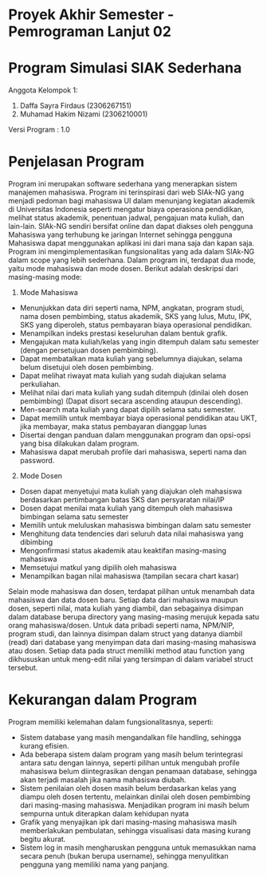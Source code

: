 # Proyek Akhir Semester - Pemrograman Lanjut 02
# Program Simulasi SIAK Sederhana

Anggota Kelompok 1:

1. Daffa Sayra Firdaus (2306267151)
2. Muhamad Hakim Nizami (2306210001)

Versi Program : 1.0

# Penjelasan Program

Program ini merupakan software sederhana yang menerapkan sistem manajemen mahasiswa. Program ini terinspirasi dari web SIAk-NG yang menjadi pedoman bagi mahasiswa UI dalam menunjang kegiatan akademik di Universitas Indonesia seperti mengatur biaya operasiona pendidikan, melihat status akademik, penentuan jadwal, pengajuan mata kuliah, dan lain-lain. SIAk-NG sendiri bersifat online dan dapat diakses oleh pengguna Mahasiswa yang terhubung ke jaringan Internet sehingga pengguna Mahasiswa dapat menggunakan aplikasi ini dari mana saja dan kapan saja. Program ini mengimplementasikan fungsionalitas yang ada dalam SIAk-NG dalam scope yang lebih sederhana. Dalam program ini, terdapat dua mode, yaitu mode mahasiswa dan mode dosen. Berikut adalah deskripsi dari masing-masing mode:

1. Mode Mahasiswa

- Menunjukkan data diri seperti nama, NPM, angkatan, program studi, nama dosen pembimbing, status akademik, SKS yang lulus, Mutu, IPK, SKS yang diperoleh, status pembayaran biaya operasional pendidikan.
- Menampilkan indeks prestasi keseluruhan dalam bentuk grafik.
- Mengajukan mata kuliah/kelas yang ingin ditempuh dalam satu semester (dengan persetujuan dosen pembimbing).
- Dapat membatalkan mata kuliah yang sebelumnya diajukan, selama belum disetujui oleh dosen pembimbing.
- Dapat melihat riwayat mata kuliah yang sudah diajukan selama perkuliahan.
- Melihat nilai dari mata kuliah yang sudah ditempuh (dinilai oleh dosen pembimbing) (Dapat disort secara ascending ataupun descending).
- Men-search mata kuliah yang dapat dipilih selama satu semester.
- Dapat memilih untuk membayar biaya operasional pendidikan atau UKT, jika membayar, maka status pembayaran dianggap lunas
- Disertai dengan panduan dalam menggunakan program dan opsi-opsi yang bisa dilakukan dalam program.
- Mahasiswa dapat merubah profile dari mahasiswa, seperti nama dan password.

2. Mode Dosen

- Dosen dapat menyetujui mata kuliah yang diajukan oleh mahasiswa berdasarkan pertimbangan batas SKS dan persyaratan nilai/IP
- Dosen dapat menilai mata kuliah yang ditempuh oleh mahasiswa bimbingan selama satu semester
- Memilih untuk meluluskan mahasiswa bimbingan dalam satu semester
- Menghitung data tendencies dari seluruh data nilai mahasiswa yang dibimbing
- Mengonfirmasi status akademik atau keaktifan masing-masing mahasiswa
- Memsetujui matkul yang dipilih oleh mahasiswa
- Menampilkan bagan nilai mahasiswa (tampilan secara chart kasar)

Selain mode mahasiswa dan dosen, terdapat pilihan untuk menambah data mahasiswa dan data dosen baru. Setiap data dari mahasiswa maupun dosen, seperti nilai, mata kuliah yang diambil, dan sebagainya disimpan dalam database berupa directory yang masing-masing merujuk kepada satu orang mahasiswa/dosen. Untuk data pribadi seperti nama, NPM/NIP, program studi, dan lainnya disimpan dalam struct yang datanya diambil (read) dari database yang menyimpan data dari masing-masing mahasiswa atau dosen. Setiap data pada struct memiliki method atau function yang dikhususkan untuk meng-edit nilai yang tersimpan di dalam variabel struct tersebut.

# Kekurangan dalam Program

Program memiliki kelemahan dalam fungsionalitasnya, seperti:

- Sistem database yang masih mengandalkan file handling, sehingga kurang efisien.
- Ada beberapa sistem dalam program yang masih belum terintegrasi antara satu dengan lainnya, seperti pilihan untuk mengubah profile mahasiswa belum diintegrasikan dengan penamaan database, sehingga akan terjadi masalah jika nama mahasiswa diubah.
- Sistem penilaian oleh dosen masih belum berdasarkan kelas yang diampu oleh dosen tertentu, melainkan dinilai oleh dosen pembimbing dari masing-masing mahasiswa. Menjadikan program ini masih belum sempurna untuk diterapkan dalam kehidupan nyata
- Grafik yang menyajikan ipk dari masing-masing mahasiswa masih memberlakukan pembulatan, sehingga visualisasi data masing kurang begitu akurat.
- Sistem log in masih mengharuskan pengguna untuk memasukkan nama secara penuh (bukan berupa username), sehingga menyulitkan pengguna yang memiliki nama yang panjang.

